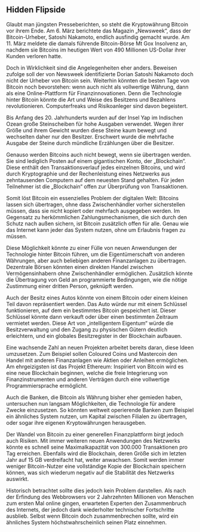 Hidden Flipside
---------------

Glaubt man jüngsten Presseberichten, so steht die Kryptowährung Bitcoin vor ihrem Ende.
Am 6. März berichtete das Magazin „Newsweek“, dass der Bitcoin-Urheber, Satoshi Nakamoto, endlich ausfindig gemacht wurde.
Am 11. März meldete die damals führende Bitcoin-Börse Mt Gox Insolvenz an, nachdem sie Bitcoins im heutigen Wert von 490 Millionen US-Dollar ihrer Kunden verloren hatte.

Doch in Wirklichkeit sind die Angelegenheiten eher anders.
Beweisen zufolge soll der von Newsweek identifizierte Dorian Satoshi Nakamoto doch nicht der Urheber von Bitcoin sein.
Weiterhin könnten die besten Tage von Bitcoin noch bevorstehen: wenn auch nicht als vollwertige Währung, dann als eine Online-Plattform für Finanzinnovationen.
Denn die Technologie hinter Bitcoin könnte die Art und Weise des Besitzens und Bezahlens revolutionieren.
Computerfreaks und Risikoanleger sind davon begeistert.

Bis Anfang des 20. Jahrhunderts wurden auf der Insel Yap im Indischen Ozean große Steinscheiben für hohe Ausgaben verwendet.
Wegen ihrer Größe und ihrem Gewicht wurden diese Steine kaum bewegt und wechselten daher nur den Besitzer.
Erschwert wurde die mehrfache Ausgabe der Steine durch mündliche Erzählungen über die Besitzer.

Genauso werden Bitcoins auch nicht bewegt, wenn sie übertragen werden.
Sie sind lediglich Posten auf einem gigantischen Konto, der „Blockchain“.
Diese enthält den Transaktionsverlauf jedes einzelnen Bitcoins, und wird durch Kryptographie und der Rechenleistung eines Netzwerks aus zehntausenden Computern auf dem neuesten Stand gehalten.
Für jeden Teilnehmer ist die „Blockchain“ offen zur Überprüfung von Transaktionen.

Somit löst Bitcoin ein essenzielles Problem der digitalen Welt:
Bitcoins lassen sich übertragen, ohne dass Zwischenhändler vorher sicherstellen müssen, dass sie nicht kopiert oder mehrfach ausgegeben werden.
Im Gegensatz zu herkömmlichen Zahlungsmechanismen, die sich durch den Schutz nach außen sichern, ist Bitcoin zusätzlich offen für alle.
Genau wie das Internet kann jeder das System nutzen, ohne um Erlaubnis fragen zu müssen.

Diese Möglichkeit könnte zu einer Fülle von neuen Anwendungen der Technologie hinter Bitcoin führen, um die Eigentümerschaft von anderen Währungen, aber auch beliebigen anderen Finanzanlagen zu übertragen.
Dezentrale Börsen könnten einen direkten Handel zwischen Vermögensinhabern ohne Zwischenhändler ermöglichen.
Zusätzlich könnte die Übertragung von Geld an programmierte Bedingungen, wie die nötige Zustimmung einer dritten Person, geknüpft werden.

Auch der Besitz eines Autos könnte von einem Bitcoin oder einem kleinen Teil davon repräsentiert werden.
Das Auto würde nur mit einem Schlüssel funktionieren, auf dem ein bestimmtes Bitcoin gespeichert ist.
Dieser Schlüssel könnte dann verkauft oder über einen bestimmten Zeitraum vermietet werden.
Diese Art von „intelligentem Eigentum“ würde die Besitzverwaltung und den Zugang zu physischen Gütern deutlich erleichtern, und ein globales Besitzregister in der Blockchain aufbauen.

Eine wachsende Zahl an neuen Projekten arbeitet bereits daran, diese Ideen umzusetzen.
Zum Beispiel sollen Coloured Coins und Mastercoin den Handel mit anderen Finanzanlagen wie Aktien oder Anleihen ermöglichen.
Am ehrgeizigsten ist das Projekt Ethereum: Inspiriert von Bitcoin wird es eine neue Blockchain beginnen, welche die freie Integrierung von Finanzinstrumenten und anderen Verträgen durch eine vollwertige Programmiersprache ermöglicht.

Auch die Banken, die Bitcoin als Währung bisher eher gemieden haben, untersuchen nun langsam Möglichkeiten, die Technologie für andere Zwecke einzusetzen.
So könnten weltweit operierende Banken zum Beispiel ein ähnliches System nutzen, um Kapital zwischen Filialen zu übertragen, oder sogar ihre eigenen Kryptowährungen herausgeben.

Der Wandel von Bitcoin zu einer generellen Finanzplattform birgt jedoch auch Risiken.
Mit immer weiteren neuen Anwendungen des Netzwerks könnte es schnell seine Maximalkapazität von 300.000 Transaktionen pro Tag erreichen.
Ebenfalls wird die Blockchain, deren Größe sich im letzten Jahr auf 15 GB verdreifacht hat, weiter anwachsen.
Somit werden immer weniger Bitcoin-Nutzer eine vollständige Kopie der Blockchain speichern können, was sich wiederum negativ auf die Stabilität des Netzwerks auswirkt.

Historisch betrachtet sollte dies jedoch kein Problem darstellen.
Als nach der Erfindung des Webbrowsers vor 2 Jahrzehnten Millionen von Menschen zum ersten Mal online gingen, erwarteten Experten den Zusammenbruch des Internets, der jedoch dank wiederholter technischer Fortschritte ausblieb.
Selbst wenn Bitcoin doch zusammenbrechen sollte, wird ein ähnliches System höchstwahrscheinlich seinen Platz einnehmen.
